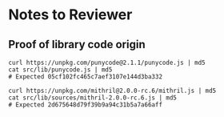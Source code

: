 # Notes to Reviewer

## Proof of library code origin
```shell script
curl https://unpkg.com/punycode@2.1.1/punycode.js | md5
cat src/lib/punycode.js | md5
# Expected 05cf102fc465c7aef3107e144d3ba332
```

```shell script
curl https://unpkg.com/mithril@2.0.0-rc.6/mithril.js | md5
cat src/lib/sources/mithril-2.0.0-rc.6.js | md5
# Expected 2d675648d79f39b9a94c31b5a7a66aff
```
